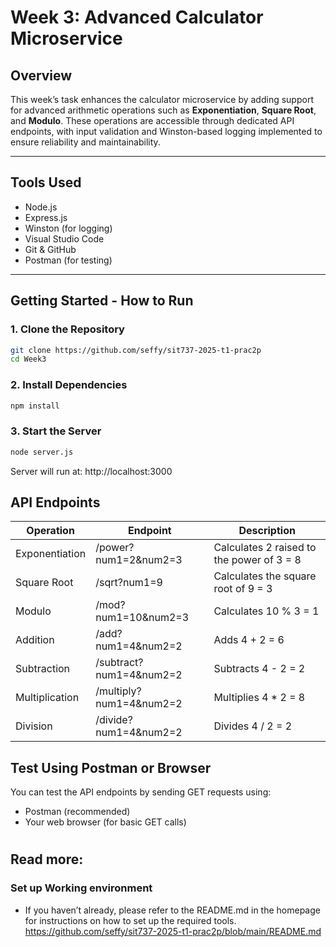 
# Week 3: Advanced Calculator Microservice 

## Overview

This week’s task enhances the calculator microservice by adding support for advanced arithmetic operations such as **Exponentiation**, **Square Root**, and **Modulo**. These operations are accessible through dedicated API endpoints, with input validation and Winston-based logging implemented to ensure reliability and maintainability.

---

## Tools Used

- Node.js
- Express.js
- Winston (for logging)
- Visual Studio Code
- Git & GitHub
- Postman (for testing)

---

## Getting Started - How to Run 

### 1. Clone the Repository

```bash
git clone https://github.com/seffy/sit737-2025-t1-prac2p
cd Week3
```

### 2. Install Dependencies

```bash
npm install
```

### 3. Start the Server

```bash
node server.js
```
Server will run at: http://localhost:3000


## API Endpoints

| Operation | Endpoint | Description | 
|-----------|----------|--------------| 
Exponentiation | /power?num1=2&num2=3 | Calculates 2 raised to the power of 3 = 8| 
Square Root | /sqrt?num1=9 |  Calculates the square root of 9 = 3 | 
Modulo | /mod?num1=10&num2=3 | Calculates 10 % 3 = 1| 
Addition | /add?num1=4&num2=2 |  Adds 4 + 2 = 6 | 
Subtraction | /subtract?num1=4&num2=2 | Subtracts 4 - 2 = 2 | 
Multiplication | /multiply?num1=4&num2=2 | Multiplies 4 * 2 = 8 | 
Division | /divide?num1=4&num2=2 | Divides 4 / 2 = 2 | 


## Test Using Postman or Browser
You can test the API endpoints by sending GET requests using:
- Postman (recommended)
- Your web browser (for basic GET calls)


#
#
#
## Read more:

### Set up Working environment 
- If you haven’t already, please refer to the README.md in the homepage for instructions on how to set up the required tools.
https://github.com/seffy/sit737-2025-t1-prac2p/blob/main/README.md


